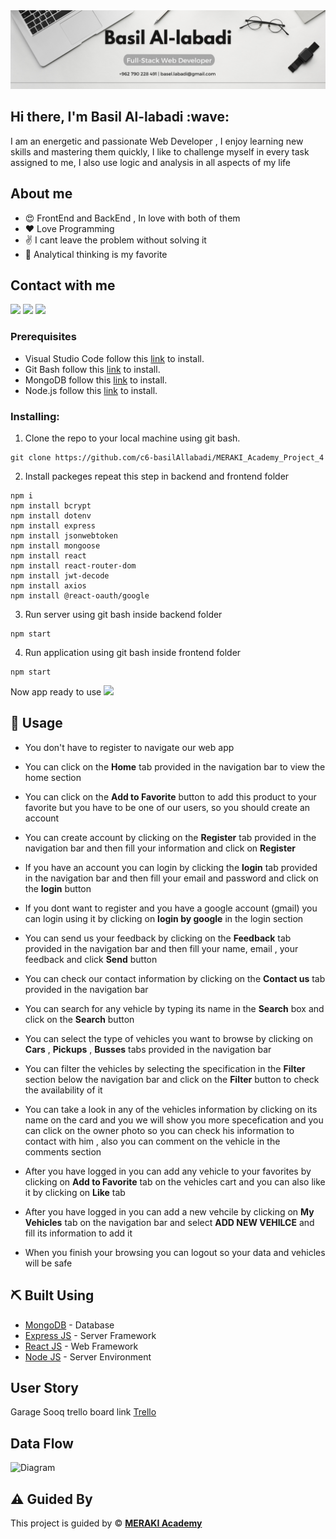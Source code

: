  <img src="./1.png" >
 
<h2>Hi there, I'm Basil Al-labadi :wave:</h2>


<p>I am an energetic and passionate Web Developer , I enjoy learning new skills and mastering them quickly, I like to challenge myself in every task assigned to me, I also use logic and analysis in all aspects of my life
</p>



<h2>About me</h2>

-  :heart_eyes: FrontEnd and BackEnd , In love with both of them
-  :heart: Love Programming 
-  :v: I cant leave the problem without solving it
-  :microscope: Analytical thinking is my favorite



## Contact with me
<a href="https://www.linkedin.com/in/basilallabadi/"><img src="https://img.shields.io/badge/LinkedIn-0077B5?style=for-the-badge&logo=linkedin&logoColor=white" /></a>
<a href="mailto:basel.labadi@gmail.com"><img src="https://img.shields.io/badge/Gmail-D14836?style=for-the-badge&logo=gmail&logoColor=white" /></a>
<a href="https://github.com/basilAllabadi"></a><img src="https://img.shields.io/badge/GitHub-100000?style=for-the-badge&logo=github&logoColor=white" />


### Prerequisites

- Visual Studio Code follow this <a href=''>link</a> to install.
- Git Bash follow this <a href=''>link</a> to install.
- MongoDB follow this <a href=''>link</a> to install.
- Node.js follow this <a href=''>link</a> to install.

### Installing:

1. Clone the repo to your local machine using git bash.

```
git clone https://github.com/c6-basilAllabadi/MERAKI_Academy_Project_4
```

2. Install packeges repeat this step in backend and frontend folder

```
npm i
npm install bcrypt
npm install dotenv
npm install express
npm install jsonwebtoken
npm install mongoose
npm install react
npm install react-router-dom
npm install jwt-decode
npm install axios
npm install @react-oauth/google

```

3. Run server using git bash inside backend folder

```
npm start
```

4. Run application using git bash inside frontend folder

```
npm start
```

Now app ready to use
 <img src="./photo1.png" >

## 🎈 Usage <a name="usage"></a>


- You don't have to register to navigate our web app

- You can click on the **Home** tab provided in the navigation bar to view the home section
- You can click on the **Add to Favorite** button to add this product to your favorite but you have to be one of our users, so you should create an account 
- You can create account by clicking on the **Register** tab provided in the navigation bar and then fill your information and click on **Register** 

- If you have an account you can login by clicking the **login** tab provided in the navigation bar and then fill your email and password and click on the **login** button

- If you dont want to register and you have a google account (gmail) you can login using it by clicking on **login by google** in the login section 

- You can send us your feedback by clicking on the **Feedback** tab provided in the navigation bar and then fill your name, email , your feedback and click **Send** button

- You can check our contact information by clicking on the **Contact us** tab provided in the navigation bar 

- You can search for any vehicle by typing its name in the **Search** box and click on the **Search** button 

- You can select the type of vehicles you want to browse by clicking on **Cars** , **Pickups** , **Busses** tabs provided in the navigation bar

- You can filter the vehicles by selecting the specification in the **Filter** section below the navigation bar and click on the **Filter** button to check the availability of it

- You can take a look in any of the vehicles information by clicking on its name on the card and you we will show you more specefication and you can click on the owner photo so you can check his information to contact with him , also you can comment on the vehicle in the comments section  

- After you have logged in you can add any vehicle to your favorites by clicking on **Add to Favorite** tab on the vehicles cart and you can also like it by clicking on **Like** tab

- After you have logged in you can add a new vehcile by clicking on **My Vehicles** tab on the navigation bar and select **ADD NEW VEHILCE** and fill its information to add it 

- When you finish your browsing you can logout so your data and vehicles will be safe
## ⛏️ Built Using <a name = "built_using"></a>

- [MongoDB](https://www.mongodb.com/) - Database
- [Express JS](https://expressjs.com/) - Server Framework
- [React JS](https://https://reactjs.org/) - Web Framework
- [Node JS](https://nodejs.org/en/) - Server Environment

## User Story <a name = "#user_story"></a>

Garage Sooq trello board link
<a href='https://trello.com/b/MBJm4fLU/project-4'>Trello</a>

## Data Flow <a name = "#data_flow"></a>

<img width=200px height=200px src="project4.jpg" alt="Diagram"></a>

## ⚠️ Guided By <a name = "guided_by"></a>

This project is guided by ©️ **[MERAKI Academy](https://www.meraki-academy.org)**
